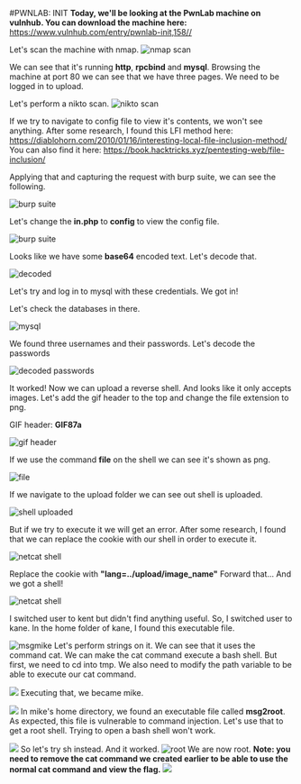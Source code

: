 #PWNLAB: INIT
**Today, we'll be looking at the PwnLab machine on vulnhub.
You can download the machine here:**
<https://www.vulnhub.com/entry/pwnlab-init,158//>

Let's scan the machine with nmap.
![nmap scan](/screenshots/pic1.png)

We can see that it's running **http**, **rpcbind** and **mysql**.
Browsing the machine at port 80 we can see that we have three pages.
We need to be logged in to upload.

Let's perform a nikto scan. 
![nikto scan](/screenshots/pic2.png)


If we try to navigate to config file to view it's contents, we won't see anything.
After some research, I found this LFI method here:
<https://diablohorn.com/2010/01/16/interesting-local-file-inclusion-method/>
You can also find it here: <https://book.hacktricks.xyz/pentesting-web/file-inclusion/>

Applying that and capturing the request with burp suite, we can see the following.

![burp suite](/screenshots/pic3.png)

Let's change the **in.php** to **config** to view the config file.

![burp suite](/screenshots/pic4.png)

Looks like we have some **base64** encoded text.
Let's decode that.

![decoded](/screenshots/pic5.png)

Let's try and log in to mysql with these credentials.
We got in!

Let's check the databases in there.

![mysql](/screenshots/pic6.png)

We found three usernames and their passwords.
Let's decode the passwords

![decoded passwords](/screenshots/pic7.png)

It worked! 
Now we can upload a reverse shell.
And looks like it only accepts images.
Let's add the gif header to the top and change the file extension to png.

GIF header: **GIF87a**

![gif header](/screenshots/pic8.png)

If we use the command **file** on the shell we can see it's shown as png.

![file](/screenshots/pic9.png)

If we navigate to the upload folder we can see out shell is uploaded.

![shell uploaded](/screenshots/pic10.png)

But if we try to execute it we will get an error.
After some research, I found that we can replace the cookie with our shell in order to execute it.

![netcat shell](/screenshots/pic11.png)

Replace the cookie with **"lang=../upload/image_name"**
Forward that...
And we got a shell!

![netcat shell](/screenshots/pic12.png)

I switched user to kent but didn't find anything useful.
So, I switched user to kane.
In the home folder of kane, I found this executable file.

![msgmike](/screenshots/pic13.png)
Let's perform strings on it.
We can see that it uses the command cat.
We can make the cat command execute a bash shell.
But first, we need to cd into tmp.
We also need to modify the path variable to be able to execute our cat command.

![](/screenshots/pic14.png)
Executing that, we became mike.

![](/screenshots/pic15.png)
In mike's home directory, we found an executable file called **msg2root**.
As expected, this file is vulnerable to command injection.
Let's use that to get a root shell.
Trying to open a bash shell won't work.

![](/screenshots/pic16.png)
So let's try sh instead.
And it worked.
![root](/screenshots/pic17.png)
We are now root.
**Note: you need to remove the cat command we created earlier to be able to use the normal cat command and view the flag.**
![](/screenshots/pic18.png)